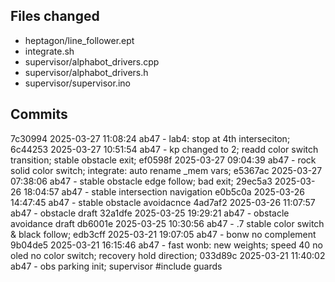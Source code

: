 ## Files changed
- heptagon/line_follower.ept
- integrate.sh
- supervisor/alphabot_drivers.cpp
- supervisor/alphabot_drivers.h
- supervisor/supervisor.ino

## Commits
7c30994 2025-03-27 11:08:24 ab47 - lab4: stop at 4th interseciton;
6c44253 2025-03-27 10:51:54 ab47 - kp changed to 2; readd color switch transition; stable obstacle exit;
ef0598f 2025-03-27 09:04:39 ab47 - rock solid color switch; integrate: auto rename _mem vars;
e5367ac 2025-03-27 07:38:06 ab47 - stable obstacle edge follow; bad exit;
29ec5a3 2025-03-26 18:04:57 ab47 - stable intersection navigation
e0b5c0a 2025-03-26 14:47:45 ab47 - stable obstacle avoidacnce
4ad7af2 2025-03-26 11:07:57 ab47 - obstacle draft
32a1dfe 2025-03-25 19:29:21 ab47 - obstacle avoidance draft
db6001e 2025-03-25 10:30:56 ab47 - .7 stable color switch & black follow;
edb3cff 2025-03-21 19:07:05 ab47 - bonw no complement
9b04de5 2025-03-21 16:15:46 ab47 - fast wonb: new weights; speed 40 no oled no color switch; recovery hold direction;
033d89c 2025-03-21 11:40:02 ab47 - obs parking init; supervisor #include guards